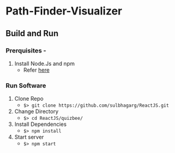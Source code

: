 # Path-Finder-Visualizer

## Build and Run

### Prerquisites -
1. Install Node.Js and npm
   - Refer [here](https://nodejs.org/en/download/)

### Run Software

1. Clone Repo
   - `$> git clone https://github.com/sulbhagarg/ReactJS.git`
2. Change Directory
   - `$> cd ReactJS/quizbee/`
3. Install Dependencies
   - `$> npm install`
4. Start server
   - `$> npm start`